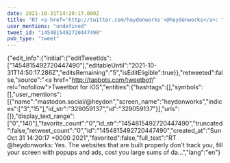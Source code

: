 ```yaml
---
date: 2021-10-31T14:20:17.000Z
title: "RT <a href='http://twitter.com/heydonworks'>@heydonworks</a>: Yes. The websites that are built properly don't track you, fill your screen with popups and ads, cost you large sums of da…″"
user_mentions: "undefined"
tweet_id: "1454815492720447490"
pub_type: "tweet"
---
```

{"edit_info":{"initial":{"editTweetIds":["1454815492720447490"],"editableUntil":"2021-10-31T14:50:17.286Z","editsRemaining":"5","isEditEligible":true}},"retweeted":false,"source":"<a href=\"http://tapbots.com/tweetbot\" rel=\"nofollow\">Tweetbot for iΟS</a>","entities":{"hashtags":[],"symbols":[],"user_mentions":[{"name":"mastodon.social/@heydon","screen_name":"heydonworks","indices":["3","15"],"id_str":"329059137","id":"329059137"}],"urls":[]},"display_text_range":["0","140"],"favorite_count":"0","id_str":"1454815492720447490","truncated":false,"retweet_count":"0","id":"1454815492720447490","created_at":"Sun Oct 31 14:20:17 +0000 2021","favorited":false,"full_text":"RT @heydonworks: Yes. The websites that are built properly don't track you, fill your screen with popups and ads, cost you large sums of da…","lang":"en"}
